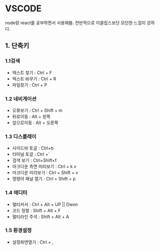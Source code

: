 # VSCODE
node랑 react를 공부하면서 사용해봄.
전반적으로 이클립스보단 모던한 느낌이 강하다.

## 1. 단축키

### 1.1검색
- 텍스트 찾기       : Ctrl + F
- 텍스트 바꾸기     : Ctrl + R
- 파일찾기          : Ctrl + P


### 1.2 네비게이션
- 오류보기 : Ctrl + Shift + m
- 뒤로이동 : Alt + 왼쪽
- 앞으로이동 : Alt + 오른쪽


### 1.3 디스플레이
- 사이드바 토글 : Ctrl+b 
- 터미널 토글 : Ctrl +`
- 검색 보기 : Ctrl+Shift+f
- 마크다운 측면 미리보기 : Ctrl + k v
- 마크다운 미리보기 : Ctrl + Shift + v
- 명령어 패널 열기  : Ctrl + Shift + p

### 1.4 에디터
- 멀티커서          : Ctrl + Alt + UP || Dwon
- 코드 정렬         : Shift + Alt +  F
- 멀티라인 주석     : Shift + Alt + A


### 1.5 환경설정
- 설정화면열기 : Ctrl + ,
